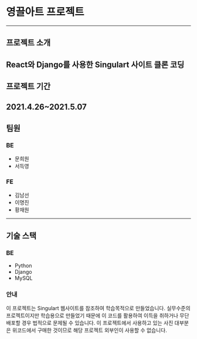# 영끌아트 프로젝트
---

## 프로젝트 소개

React와 Django를 사용한 Singulart 사이트 클론 코딩
---

## 프로젝트 기간

2021.4.26~2021.5.07
---

## 팀원

### BE

- 문희원
- 서득영

### FE
- 김남선
- 이명진
- 황재원
---

## 기술 스택

### BE
- Python
- Django
- MySQL

### 안내

이 프로젝트는 Singulart 웹사이트를 참조하여 학습목적으로 만들었습니다. 실무수준의 프로젝트이지만 학습용으로 만들었기 때문에 이 코드를 활용하여 이득을 취하거나 무단 배포할 경우 법적으로 문제될 수 있습니다. 이 프로젝트에서 사용하고 있는 사진 대부분은 위코드에서 구매한 것이므로 해당 프로젝트 외부인이 사용할 수 없습니다.

